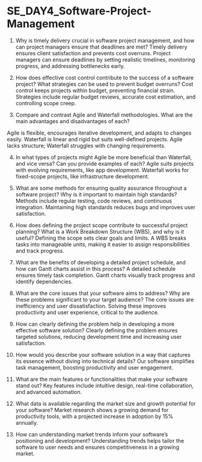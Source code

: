 # SE_DAY4_Software-Project-Management
1. Why is timely delivery crucial in software project management, and how can project managers ensure that deadlines are met?
Timely delivery ensures client satisfaction and prevents cost overruns. Project managers can ensure deadlines by setting realistic timelines, monitoring progress, and addressing bottlenecks early.

2. How does effective cost control contribute to the success of a software project? What strategies can be used to prevent budget overruns?
Cost control keeps projects within budget, preventing financial strain. Strategies include regular budget reviews, accurate cost estimation, and controlling scope creep.

3. Compare and contrast Agile and Waterfall methodologies. What are the main advantages and disadvantages of each?

Agile is flexible, encourages iterative development, and adapts to changes easily. Waterfall is linear and rigid but suits well-defined projects. Agile lacks structure; Waterfall struggles with changing requirements.

4. In what types of projects might Agile be more beneficial than Waterfall, and vice versa? Can you provide examples of each?
Agile suits projects with evolving requirements, like app development. Waterfall works for fixed-scope projects, like infrastructure development.

5. What are some methods for ensuring quality assurance throughout a software project? Why is it important to maintain high standards?
Methods include regular testing, code reviews, and continuous integration. Maintaining high standards reduces bugs and improves user satisfaction.

6. How does defining the project scope contribute to successful project planning? What is a Work Breakdown Structure (WBS), and why is it useful?
Defining the scope sets clear goals and limits. A WBS breaks tasks into manageable units, making it easier to assign responsibilities and track progress.

7. What are the benefits of developing a detailed project schedule, and how can Gantt charts assist in this process?
A detailed schedule ensures timely task completion. Gantt charts visually track progress and identify dependencies.

8. What are the core issues that your software aims to address? Why are these problems significant to your target audience?
The core issues are inefficiency and user dissatisfaction. Solving these improves productivity and user experience, critical to the audience.

9. How can clearly defining the problem help in developing a more effective software solution?
Clearly defining the problem ensures targeted solutions, reducing development time and increasing user satisfaction.

10. How would you describe your software solution in a way that captures its essence without diving into technical details?
Our software simplifies task management, boosting productivity and user engagement.

11. What are the main features or functionalities that make your software stand out?
Key features include intuitive design, real-time collaboration, and advanced automation.

12. What data is available regarding the market size and growth potential for your software?
Market research shows a growing demand for productivity tools, with a projected increase in adoption by 15% annually.

13. How can understanding market trends inform your software’s positioning and development?
Understanding trends helps tailor the software to user needs and ensures competitiveness in a growing market.
